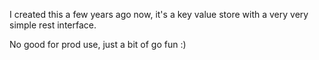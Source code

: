 I created this a few years ago now, it's a key value store with a very very simple rest interface. 

No good for prod use, just a bit of go fun :)